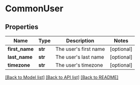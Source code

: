 # CommonUser

## Properties
Name | Type | Description | Notes
------------ | ------------- | ------------- | -------------
**first_name** | **str** | The user&#x27;s first name | [optional] 
**last_name** | **str** | The user&#x27;s last name | [optional] 
**timezone** | **str** | The user&#x27;s timezone | [optional] 

[[Back to Model list]](../README.md#documentation-for-models) [[Back to API list]](../README.md#documentation-for-api-endpoints) [[Back to README]](../README.md)

